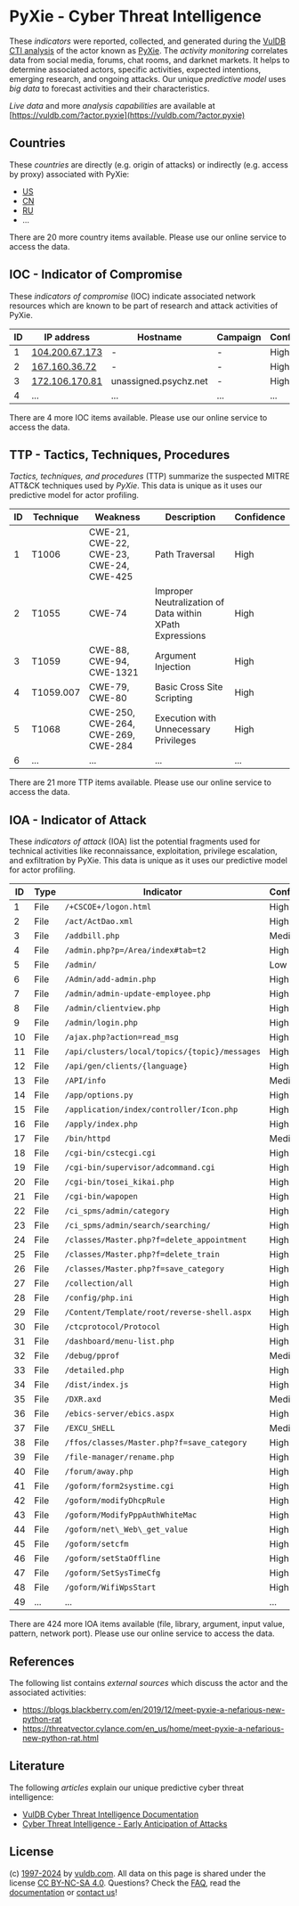 # PyXie - Cyber Threat Intelligence

These _indicators_ were reported, collected, and generated during the [VulDB CTI analysis](https://vuldb.com/?kb.cti) of the actor known as [PyXie](https://vuldb.com/?actor.pyxie). The _activity monitoring_ correlates data from social media, forums, chat rooms, and darknet markets. It helps to determine associated actors, specific activities, expected intentions, emerging research, and ongoing attacks. Our unique _predictive model_ uses _big data_ to forecast activities and their characteristics.

_Live data_ and more _analysis capabilities_ are available at [https://vuldb.com/?actor.pyxie](https://vuldb.com/?actor.pyxie)

## Countries

These _countries_ are directly (e.g. origin of attacks) or indirectly (e.g. access by proxy) associated with PyXie:

* [US](https://vuldb.com/?country.us)
* [CN](https://vuldb.com/?country.cn)
* [RU](https://vuldb.com/?country.ru)
* ...

There are 20 more country items available. Please use our online service to access the data.

## IOC - Indicator of Compromise

These _indicators of compromise_ (IOC) indicate associated network resources which are known to be part of research and attack activities of PyXie.

ID | IP address | Hostname | Campaign | Confidence
-- | ---------- | -------- | -------- | ----------
1 | [104.200.67.173](https://vuldb.com/?ip.104.200.67.173) | - | - | High
2 | [167.160.36.72](https://vuldb.com/?ip.167.160.36.72) | - | - | High
3 | [172.106.170.81](https://vuldb.com/?ip.172.106.170.81) | unassigned.psychz.net | - | High
4 | ... | ... | ... | ...

There are 4 more IOC items available. Please use our online service to access the data.

## TTP - Tactics, Techniques, Procedures

_Tactics, techniques, and procedures_ (TTP) summarize the suspected MITRE ATT&CK techniques used by _PyXie_. This data is unique as it uses our predictive model for actor profiling.

ID | Technique | Weakness | Description | Confidence
-- | --------- | -------- | ----------- | ----------
1 | T1006 | CWE-21, CWE-22, CWE-23, CWE-24, CWE-425 | Path Traversal | High
2 | T1055 | CWE-74 | Improper Neutralization of Data within XPath Expressions | High
3 | T1059 | CWE-88, CWE-94, CWE-1321 | Argument Injection | High
4 | T1059.007 | CWE-79, CWE-80 | Basic Cross Site Scripting | High
5 | T1068 | CWE-250, CWE-264, CWE-269, CWE-284 | Execution with Unnecessary Privileges | High
6 | ... | ... | ... | ...

There are 21 more TTP items available. Please use our online service to access the data.

## IOA - Indicator of Attack

These _indicators of attack_ (IOA) list the potential fragments used for technical activities like reconnaissance, exploitation, privilege escalation, and exfiltration by PyXie. This data is unique as it uses our predictive model for actor profiling.

ID | Type | Indicator | Confidence
-- | ---- | --------- | ----------
1 | File | `/+CSCOE+/logon.html` | High
2 | File | `/act/ActDao.xml` | High
3 | File | `/addbill.php` | Medium
4 | File | `/admin.php?p=/Area/index#tab=t2` | High
5 | File | `/admin/` | Low
6 | File | `/Admin/add-admin.php` | High
7 | File | `/admin/admin-update-employee.php` | High
8 | File | `/admin/clientview.php` | High
9 | File | `/admin/login.php` | High
10 | File | `/ajax.php?action=read_msg` | High
11 | File | `/api/clusters/local/topics/{topic}/messages` | High
12 | File | `/api/gen/clients/{language}` | High
13 | File | `/API/info` | Medium
14 | File | `/app/options.py` | High
15 | File | `/application/index/controller/Icon.php` | High
16 | File | `/apply/index.php` | High
17 | File | `/bin/httpd` | Medium
18 | File | `/cgi-bin/cstecgi.cgi` | High
19 | File | `/cgi-bin/supervisor/adcommand.cgi` | High
20 | File | `/cgi-bin/tosei_kikai.php` | High
21 | File | `/cgi-bin/wapopen` | High
22 | File | `/ci_spms/admin/category` | High
23 | File | `/ci_spms/admin/search/searching/` | High
24 | File | `/classes/Master.php?f=delete_appointment` | High
25 | File | `/classes/Master.php?f=delete_train` | High
26 | File | `/classes/Master.php?f=save_category` | High
27 | File | `/collection/all` | High
28 | File | `/config/php.ini` | High
29 | File | `/Content/Template/root/reverse-shell.aspx` | High
30 | File | `/ctcprotocol/Protocol` | High
31 | File | `/dashboard/menu-list.php` | High
32 | File | `/debug/pprof` | Medium
33 | File | `/detailed.php` | High
34 | File | `/dist/index.js` | High
35 | File | `/DXR.axd` | Medium
36 | File | `/ebics-server/ebics.aspx` | High
37 | File | `/EXCU_SHELL` | Medium
38 | File | `/ffos/classes/Master.php?f=save_category` | High
39 | File | `/file-manager/rename.php` | High
40 | File | `/forum/away.php` | High
41 | File | `/goform/form2systime.cgi` | High
42 | File | `/goform/modifyDhcpRule` | High
43 | File | `/goform/ModifyPppAuthWhiteMac` | High
44 | File | `/goform/net\_Web\_get_value` | High
45 | File | `/goform/setcfm` | High
46 | File | `/goform/setStaOffline` | High
47 | File | `/goform/SetSysTimeCfg` | High
48 | File | `/goform/WifiWpsStart` | High
49 | ... | ... | ...

There are 424 more IOA items available (file, library, argument, input value, pattern, network port). Please use our online service to access the data.

## References

The following list contains _external sources_ which discuss the actor and the associated activities:

* https://blogs.blackberry.com/en/2019/12/meet-pyxie-a-nefarious-new-python-rat
* https://threatvector.cylance.com/en_us/home/meet-pyxie-a-nefarious-new-python-rat.html

## Literature

The following _articles_ explain our unique predictive cyber threat intelligence:

* [VulDB Cyber Threat Intelligence Documentation](https://vuldb.com/?kb.cti)
* [Cyber Threat Intelligence - Early Anticipation of Attacks](https://www.scip.ch/en/?labs.20201022)

## License

(c) [1997-2024](https://vuldb.com/?kb.changelog) by [vuldb.com](https://vuldb.com/?kb.about). All data on this page is shared under the license [CC BY-NC-SA 4.0](https://creativecommons.org/licenses/by-nc-sa/4.0/). Questions? Check the [FAQ](https://vuldb.com/?kb.faq), read the [documentation](https://vuldb.com/?kb) or [contact us](https://vuldb.com/?contact)!
